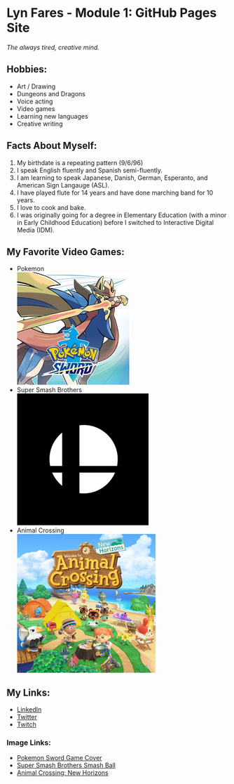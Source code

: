 # Lyn Fares - Module 1: GitHub Pages Site
*The always tired, creative mind.*

## Hobbies:
  * Art / Drawing
  * Dungeons and Dragons
  * Voice acting
  * Video games
  * Learning new languages
  * Creative writing

## Facts About Myself:
  1. My birthdate is a repeating pattern (9/6/96)
  2. I speak English fluently and Spanish semi-fluently.
  3. I am learning to speak Japanese, Danish, German, Esperanto, and American Sign Langauge (ASL).
  4. I have played flute for 14 years and have done marching band for 10 years.
  5. I love to cook and bake.
  6. I was originally going for a degree in Elementary Education (with a minor in Early Childhood Education) before I switched to Interactive Digital Media (IDM).
  
## My Favorite Video Games:
  * Pokemon<br>
  ![Pokemon](pokemon.png)
  * Super Smash Brothers<br>
  ![Super Smash Brothers](smash.png)
  * Animal Crossing<br>
  ![Animal Crossing](acnh.jpg)
  
## My Links:
  * [LinkedIn](https://www.linkedin.com/in/lindsey-fares-4b638b192/)
  * [Twitter](https://twitter.com/lindseyfares)
  * [Twitch](https://www.twitch.tv/luckyjiku)
  
### Image Links:
  * [Pokemon Sword Game Cover](https://www.google.com/url?sa=i&url=https%3A%2F%2Fyuzu-emu.org%2Fgame%2Fpokemon-sword%2F&psig=AOvVaw2j7gsaJ_maqsYwZZu-RhQX&ust=1598389906650000&source=images&cd=vfe&ved=0CAIQjRxqFwoTCOCd_IDitOsCFQAAAAAdAAAAABAD)
  * [Super Smash Brothers Smash Ball](https://www.google.com/url?sa=i&url=https%3A%2F%2Fgenius.com%2Falbums%2FSuper-smash-bros-brawl%2FSuper-smash-bros-brawl-official-soundtrack-smash-bros-series&psig=AOvVaw3-Crdv5WRrjlHxPpsx2xTp&ust=1598390014924000&source=images&cd=vfe&ved=0CAIQjRxqFwoTCOi_7_rgtOsCFQAAAAAdAAAAABBU)
  * [Animal Crossing: New Horizons](https://www.google.com/url?sa=i&url=https%3A%2F%2Fen.wikipedia.org%2Fwiki%2FAnimal_Crossing%3A_New_Horizons&psig=AOvVaw3VfynQW4P0dIxHpfV5Rk38&ust=1598373461318000&source=images&cd=vfe&ved=0CAIQjRxqFwoTCOCpk7WktOsCFQAAAAAdAAAAABAD)
